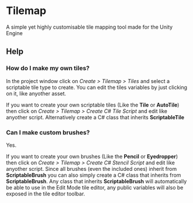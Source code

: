 # Tilemap
A simple yet highly customisable tile mapping tool made for the Unity Engine

## Help

### How do I make my own tiles?
In the project window click on _Create > Tilemap > Tiles_ and select a scriptable tile type to create. You can edit the tiles variables by just clicking on it, like anyother asset.

If you want to create your own scriptable tiles (Like the **Tile** or **AutoTile**) then click on _Create > Tilemap > Create C# Tile Script_ and edit like anyother script. Alternatively create a C# class that inherits **ScriptableTile**

### Can I make custom brushes?
Yes.

If you want to create your own brushes (Like the **Pencil** or **Eyedropper**) then click on _Create > Tilemap > Create C# Stencil Script_ and edit like anyother script. Since all brushes (even the included ones) inherit from **ScriptableBrush** you can also simply create a C# class that inherits from **ScriptableBrush**. Any class that inherits **ScriptableBrush** will automatically be able to use in the Edit Mode tile editor, any public variables will also be exposed in the tile editor toolbar.